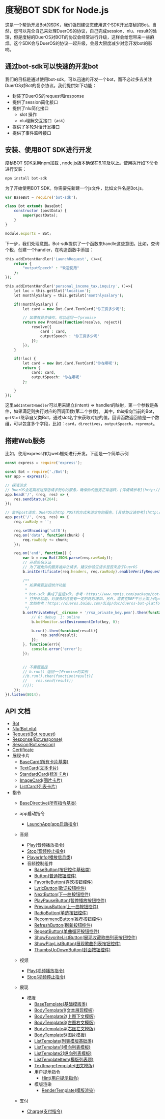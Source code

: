 # 度秘BOT SDK for Node.js
这是一个帮助开发Bot的SDK，我们强烈建议您使用这个SDK开发度秘的Bot。当然，您可以完全自己来处理DuerOS的协议，自己完成session、nlu、result的处理，但是度秘的DuerOS对BOT的协议会经常进行升级，这样会给您带来一些麻烦。这个SDK会与DuerOS的协议一起升级，会最大限度减少对您开发bot的影响。

## 通过bot-sdk可以快速的开发bot
我们的目标是通过使用bot-sdk，可以迅速的开发一个bot，而不必过多去关注DuerOS对Bot的复杂协议。我们提供如下功能：

* 封装了DuerOS的request和response
* 提供了session简化接口
* 提供了nlu简化接口
    * slot 操作
    * nlu理解交互接口（ask）
* 提供了多轮对话开发接口
* 提供了事件监听接口

## 安装、使用BOT SDK进行开发 
度秘BOT SDK采用npm加载 , node.js版本确保在6.10及以上。使用执行如下命令进行安装：
```shell
npm install bot-sdk
```

为了开始使用BOT SDK，你需要先新建一个js文件，比如文件名是Bot.js。

```javascript
var BaseBot = require('bot-sdk');

class Bot extends BaseBot{
    constructor (postData) {
        super(postData);
    }
}

module.exports = Bot;
```
下一步，我们处理意图。Bot-sdk提供了一个函数来handle这些意图。比如，查询个税，创建一个handler，在构造函数中添加：

```php
this.addIntentHandler('LaunchRequest', ()=>{
    return {
        "outputSpeech" : "欢迎使用"
    };
});

this.addIntentHandler('personal_income_tax.inquiry', ()=>{
    let loc = this.getSlot('location');    
    let monthlySalary = this.getSlot('monthlysalary');

    if(!monthlySalary) {
        let card = new Bot.Card.TextCard('你工资多少呢');

        // 如果有异步操作，可以返回一个promise
        return new Promise(function(resolve, reject){
            resolve({
                card : card,
                outputSpeech : '你工资多少呢'
            });
        });
    }

    if(!loc) {
        let card = new Bot.Card.TextCard('你在哪呢');
        return {
            card: card,
            outputSpeech: '你在哪呢'
        };

    }
});
```
这里`addIntentHandler`可以用来建立(intent) => handler的映射，第一个参数是条件，如果满足则执行对应的回调函数(第二个参数)。
其中，this指向当前的Bot，`getSlot`继承自父类Bot，通过slot名字来获取对应的值。回调函数返回值是一个数组，可以包含多个字段，比如：`card`，`directives`，`outputSpeech`，`reprompt`。

## 搭建Web服务

比如，使用express作为web框架进行开发。下面是一个简单示例

```javascript
const express = require('express');

const Bot = require('./Bot');
var app = express();

// 探活请求
// DuerOS会定期发送探活请求到你的服务，确保你的服务正常运转，[详情请参考](http://TODO)
app.head('/', (req, res) => {
    res.sendStatus(204);
});

// 监听post请求，DuerOS以http POST的方式来请求你的服务，[具体协议请参考](http://TODO)
app.post('/', (req, res) => {
    req.rawBody = '';

    req.setEncoding('utf8');
    req.on('data', function(chunk) { 
        req.rawBody += chunk;
    });

    req.on('end', function() {
        var b = new Bot(JSON.parse(req.rawBody));
        // 开启签名认证
        // 为了避免你的服务被非法请求，建议你验证请求是否来自于DuerOS
        b.initCertificate(req.headers, req.rawBody).enableVerifyRequestSign();

        /**
         * 如果需要监控统计功能
         * 
         * bot-sdk 集成了监控sdk，参考：https://www.npmjs.com/package/bot-monitor-sdk
         * 打开此功能，对服务的性能有一定的耗时增加。另外，需要在DBP平台上面上传public key，这里使用私钥签名
         * 文档参考：https://dueros.baidu.com/didp/doc/dueros-bot-platform/dbp-deploy/authentication_markdown
         */
        b.setPrivateKey(__dirname + '/rsa_private_key.pem').then(function(key){
            // 0: debug  1: online
            b.botMonitor.setEnvironmentInfo(key, 0);

            b.run().then(function(result){
                res.send(result);
            });
        }, function(err){
            console.error('error'); 
        });

        
        // 不需要监控
        // b.run() 返回一个Promise的实例
        //b.run().then(function(result){
        //    res.send(result);
        //});
    });
}).listen(8014);
```


## API 文档

* [Bot](doc/Bot.md)
* [Nlu(Bot.nlu)](doc/Nlu.md)
* [Request(Bot.request)](doc/Request.md)
* [Response(Bot.response)](doc/Response.md)
* [Session(Bot.session)](doc/Session.md)
* [Certificate](doc/Certificate.md)
* 展现卡片
    * [BaseCard(所有卡片基类)](doc/card/BaseCard.md)
    * [TextCard(文本卡片)](doc/card/TextCard.md)
    * [StandardCard(标准卡片)](doc/card/StandardCard.md)
    * [ImageCard(图片卡片)](doc/card/ImageCard.md)
    * [ListCard(列表卡片)](doc/card/ListCard.md)
* 指令
    * [BaseDirective(所有指令基类)](doc/directive/BaseDirective.md)
    * app启动指令
        * [LaunchApp(app启动指令)](doc/directive/AppLuncher/LaunchApp.md)
    * 音频
        * [Play(音频播放指令)](doc/directive/AudioPlayer/Play.md)
        * [Stop(音频停止指令)](doc/directive/AudioPlayer/Stop.md)
        * [PlayerInfo(播放信息类)](doc/directive/AudioPlayer/PlayerInfo.md)
        * 音频控制组件
            * [BaseButton(按钮控件基础类)](doc/directive/AudioPlayer/Control/BaseButton.md)
            * [Button(普通按钮控件)](doc/directive/AudioPlayer/Control/Button.md)
            * [FavoriteButton(喜欢按钮控件)](doc/directive/AudioPlayer/Control/FavoriteButton.md)
            * [LyricButton(歌词按钮控件)](doc/directive/AudioPlayer/Control/LyricButton.md)
            * [NextButton(下一曲按钮控件)](doc/directive/AudioPlayer/Control/NextButton.md)
            * [PlayPauseButton(暂停播放按钮控件)](doc/directive/AudioPlayer/Control/PlayPauseButton.md)
            * [PreviousButton(上一曲按钮控件)](doc/directive/AudioPlayer/Control/PreviousButton.md)
            * [RadioButton(单选按钮控件)](doc/directive/AudioPlayer/Control/RadioButton.md)
            * [RecommendButton(推荐按钮控件)](doc/directive/AudioPlayer/Control/RecommendButton.md)
            * [RefreshButton(刷新按钮控件)](doc/directive/AudioPlayer/Control/RefreshButton.md)
            * [RepeatButton(单曲循环按钮控件)](doc/directive/AudioPlayer/Control/RepeatButton.md)
            * [ShowFavoriteListButton(展现收藏歌曲列表按钮控件)](doc/directive/AudioPlayer/Control/ShowFavoriteListButton.md)
            * [ShowPlayListButton(展现歌曲列表按钮控件)](doc/directive/AudioPlayer/Control/ShowPlayListButton.md)
            * [ThumbsUpDownButton(封面按钮控件)](doc/directive/AudioPlayer/Control/ThumbsUpDownButton.md)
    * 视频
        * [Play(视频播放指令)](doc/directive/VideoPlayer/Play.md)
        * [Stop(视频停止指令)](doc/directive/VideoPlayer/Stop.md)
    * 展现
        * 模版
           * [BaseTemplate(基础模版类)](doc/directive/Display/Template/BaseTemplate.md)
           * [BodyTemplate1(文本展现模板)](doc/directive/Display/Template/BodyTemplate1.md)
           * [BodyTemplate2(上图下文模版)](doc/directive/Display/Template/BaseTemplate2.md)
           * [BodyTemplate3(左图右文模版)](doc/directive/Display/Template/BodyTemplate3.md)
           * [BodyTemplate4(右图左文模版)](doc/directive/Display/Template/BodyTemplate4.md)
           * [BodyTemplate5(图片模板)](doc/directive/Display/Template/BodyTemplate5.md)
           * [ListTemplate(列表模版基础类)](doc/directive/Display/Template/ListTemplate.md)
           * [ListTemplate1(横向列表模板)](doc/directive/Display/Template/ListTemplate1.md)
           * [ListTemplate2(纵向列表模板)](doc/directive/Display/Template/ListTemplate2.md)
           * [ListTemplateItem(模版列表项)](doc/directive/Display/Template/ListTemplateItem.md)
           * [TextImageTemplate(图文模版)](doc/directive/Display/Template/TextImageTemplate.md)
           * 用户提示指令
               * [Hint(用户提示指令)](doc/directive/Display/Hint.md)
           * 模版渲染
               * [RenderTemplate(模版渲染)](doc/directive/Display/RenderTemplate.md)

    * 支付
        * [Charge(支付指令)](doc/directive/Pay/Charge.md)